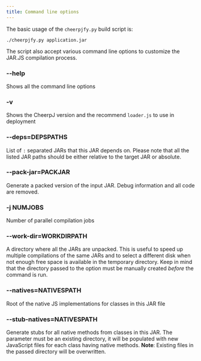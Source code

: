 ```yaml
---
title: Command line options
---
```


The basic usage of the ```cheerpjfy.py``` build script is:

```
./cheerpjfy.py application.jar
```

The script also accept various command line options to customize the JAR.JS compilation process.

### --help

Shows all the command line options

### -v

Shows the CheerpJ version and the recommend ```loader.js``` to use in deployment

### --deps=DEPSPATHS

List of ```:``` separated JARs that this JAR depends on. Please note that all the listed JAR paths should be either relative to the target JAR or absolute.

###   --pack-jar=PACKJAR

Generate a packed version of the input JAR. Debug information and all code are removed.

### -j NUMJOBS

Number of parallel compilation jobs

### --work-dir=WORKDIRPATH

A directory where all the JARs are unpacked. This is useful to speed up multiple compilations of the same JARs and to select a different disk when not enough free space is available in the temporary directory. Keep in mind that the directory passed to the option must be manually created _before_ the command is run.

### --natives=NATIVESPATH

Root of the native JS implementations for classes in this JAR file

### --stub-natives=NATIVESPATH

Generate stubs for all native methods from classes in this JAR. The parameter must be an existing directory, it will be populated with new JavaScript files for each class having native methods. **Note**: Existing files in the passed directory will be overwritten.
